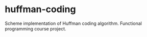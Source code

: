 huffman-coding
==============

Scheme implementation of Huffman coding algorithm.
Functional programming course project.